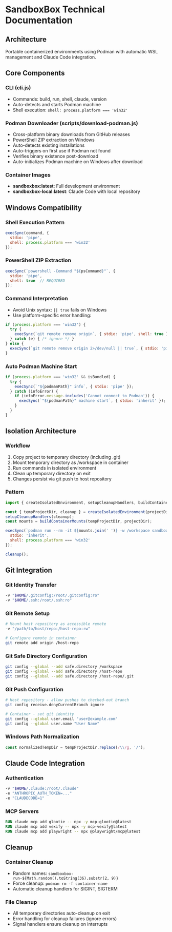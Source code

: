 # SandboxBox Technical Documentation

## Architecture
Portable containerized environments using Podman with automatic WSL management and Claude Code integration.

## Core Components

### CLI (cli.js)
- Commands: build, run, shell, claude, version
- Auto-detects and starts Podman machine
- Shell execution: `shell: process.platform === 'win32'`

### Podman Downloader (scripts/download-podman.js)
- Cross-platform binary downloads from GitHub releases
- PowerShell ZIP extraction on Windows
- Auto-detects existing installations
- Auto-triggers on first use if Podman not found
- Verifies binary existence post-download
- Auto-initializes Podman machine on Windows after download

### Container Images
- **sandboxbox:latest**: Full development environment
- **sandboxbox-local:latest**: Claude Code with local repository

## Windows Compatibility

### Shell Execution Pattern
```javascript
execSync(command, {
  stdio: 'pipe',
  shell: process.platform === 'win32'
});
```

### PowerShell ZIP Extraction
```javascript
execSync(`powershell -Command "${psCommand}"`, {
  stdio: 'pipe',
  shell: true  // REQUIRED
});
```

### Command Interpretation
- Avoid Unix syntax: `|| true` fails on Windows
- Use platform-specific error handling:
```javascript
if (process.platform === 'win32') {
  try {
    execSync(`git remote remove origin`, { stdio: 'pipe', shell: true });
  } catch (e) { /* ignore */ }
} else {
  execSync(`git remote remove origin 2>/dev/null || true`, { stdio: 'pipe', shell: true });
}
```

### Auto Podman Machine Start
```javascript
if (process.platform === 'win32' && isBundled) {
  try {
    execSync(`"${podmanPath}" info`, { stdio: 'pipe' });
  } catch (infoError) {
    if (infoError.message.includes('Cannot connect to Podman')) {
      execSync(`"${podmanPath}" machine start`, { stdio: 'inherit' });
    }
  }
}
```

## Isolation Architecture

### Workflow
1. Copy project to temporary directory (including .git)
2. Mount temporary directory as /workspace in container
3. Run commands in isolated environment
4. Clean up temporary directory on exit
5. Changes persist via git push to host repository

### Pattern
```javascript
import { createIsolatedEnvironment, setupCleanupHandlers, buildContainerMounts } from './utils/isolation.js';

const { tempProjectDir, cleanup } = createIsolatedEnvironment(projectDir);
setupCleanupHandlers(cleanup);
const mounts = buildContainerMounts(tempProjectDir, projectDir);

execSync(`podman run --rm -it ${mounts.join(' ')} -w /workspace sandboxbox:latest ${cmd}`, {
  stdio: 'inherit',
  shell: process.platform === 'win32'
});

cleanup();
```

## Git Integration

### Git Identity Transfer
```bash
-v "$HOME/.gitconfig:/root/.gitconfig:ro"
-v "$HOME/.ssh:/root/.ssh:ro"
```

### Git Remote Setup
```bash
# Mount host repository as accessible remote
-v "/path/to/host/repo:/host-repo:rw"

# Configure remote in container
git remote add origin /host-repo
```

### Git Safe Directory Configuration
```bash
git config --global --add safe.directory /workspace
git config --global --add safe.directory /host-repo
git config --global --add safe.directory /host-repo/.git
```

### Git Push Configuration
```bash
# Host repository - allow pushes to checked-out branch
git config receive.denyCurrentBranch ignore

# Container - set git identity
git config --global user.email "user@example.com"
git config --global user.name "User Name"
```

### Windows Path Normalization
```javascript
const normalizedTempDir = tempProjectDir.replace(/\\/g, '/');
```

## Claude Code Integration

### Authentication
```bash
-v "$HOME/.claude:/root/.claude"
-e "ANTHROPIC_AUTH_TOKEN=..."
-e "CLAUDECODE=1"
```

### MCP Servers
```dockerfile
RUN claude mcp add glootie -- npx -y mcp-glootie@latest
RUN claude mcp add vexify -- npx -y mcp-vexify@latest
RUN claude mcp add playwright -- npx @playwright/mcp@latest
```

## Cleanup

### Container Cleanup
- Random names: `sandboxbox-run-${Math.random().toString(36).substr(2, 9)}`
- Force cleanup: `podman rm -f container-name`
- Automatic cleanup handlers for SIGINT, SIGTERM

### File Cleanup
- All temporary directories auto-cleanup on exit
- Error handling for cleanup failures (ignore errors)
- Signal handlers ensure cleanup on interrupts